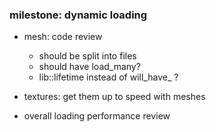 ### milestone: dynamic loading

- mesh: code review
  - should be split into files
  - should have load_many?
  - lib::lifetime instead of will_have_ ?

- textures: get them up to speed with meshes
- overall loading performance review